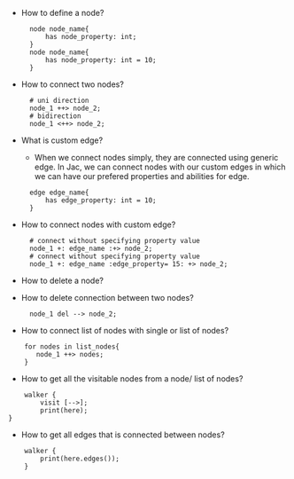 - How to define a node?
  ```jac
    node node_name{
        has node_property: int;
    }
    node node_name{
        has node_property: int = 10;
    }
  ```
  
- How to connect two nodes?
  ```jac
    # uni direction
    node_1 ++> node_2;
    # bidirection
    node_1 <++> node_2;
  ```

- What is custom edge?
  - When we connect nodes simply, they are connected using generic edge. In Jac, we can connect nodes with our custom edges in which we can have our prefered properties and abilities for edge.
  ```jac
    edge edge_name{
        has edge_property: int = 10;
    }
  ```
  
- How to connect nodes with custom edge?
  ```jac
    # connect without specifying property value
    node_1 +: edge_name :+> node_2;
    # connect without specifying property value
    node_1 +: edge_name :edge_property= 15: +> node_2; 
  ```
  
- How to delete a node?

- How to delete connection between two nodes?
  ```jac
    node_1 del --> node_2;
  ```
- How to connect list of nodes with single or list of nodes?
```jac
    for nodes in list_nodes{
       node_1 ++> nodes; 
    }
```

- How to get all the visitable nodes from a node/ list of nodes?
```jac
    walker {
        visit [-->];
        print(here);
}
```
- How to get all edges that is connected between nodes?
```jac
    walker {
        print(here.edges());
    }
```


